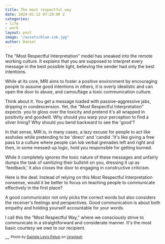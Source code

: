 ```yaml
---
title: The most respectful way
date: 2024-01-12 07:29:00 Z
categories:
- life
- work
layout: post
image: "/assets/blue-ink.jpg"
author: Daniel
---
```


The "Most Respectful Interpretation" model has sneaked into the remote working culture. It explains that you are supposed to interpret every message in the best possible light, believing the sender had only the best intentions.  
  
While at its core, MRI aims to foster a positive environment by encouraging people to assume good intentions in others, it is overly idealistic and can open the door to abuse, and camouflage a toxic communication culture.

Think about it. You get a message loaded with passive-aggressive jabs, dripping in condescension. Yet, the "Most Respectful Interpretation" expects  you to gloss over the toxicity and pretend it's all wrapped in positivity and goodwill. Why should you warp your perception to find a silver lining? Why should you bend backward to see the 'good'?

In that sense, MRI is, in many cases, a lazy excuse for people to act like assholes while pretending to be 'direct' and 'candid .'It's like giving a free pass to a culture where people can lob verbal grenades left and right and then, in some messed-up logic, hold you responsible for getting burned.

While it completely ignores the toxic nature of these messages and unfairly dumps the task of sanitizing their bullshit on you, dressing it up as 'feedback,' it also closes the door to engaging in constructive criticism.

Here is the deal: Instead of relying on this Most Respectful Interpretation nonsense, would it be better to focus on teaching people to communicate effectively in the first place?

A good communicator not only picks the correct words but also considers the receiver's feelings and perspectives. Good communication is about both empathy and holding yourself accountable for your words.

I call this the "Most Respectful Way," where we consciously strive to communicate in a straightforward and considerate manner. It's the most basic courtesy we owe to our recipient.

—
<sup>Photo by <a href="https://unsplash.com/@yogidan2012?utm_content=creditCopyText&utm_medium=referral&utm_source=unsplash">Daniele Levis Pelusi</a> on <a href="https://unsplash.com/photos/purple-and-white-abstract-painting-T20GYI9lkrs?utm_content=creditCopyText&utm_medium=referral&utm_source=unsplash">Unsplash</a>
</sup>  
